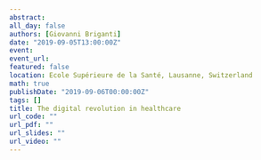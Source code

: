 ```yaml
---
abstract: 
all_day: false
authors: [Giovanni Briganti]
date: "2019-09-05T13:00:00Z"
event: 
event_url: 
featured: false
location: Ecole Supérieure de la Santé, Lausanne, Switzerland
math: true
publishDate: "2019-09-06T00:00:00Z"
tags: []
title: The digital revolution in healthcare
url_code: ""
url_pdf: ""
url_slides: ""
url_video: ""
---
```


